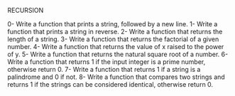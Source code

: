 RECURSION

0- Write a function that prints a string, followed by a new line.
1- Write a function that prints a string in reverse.
2- Write a function that returns the length of a string.
3- Write a function that returns the factorial of a given number.
4- Write a function that returns the value of x raised to the power of y.
5- Write a function that returns the natural square root of a number.
6- Write a function that returns 1 if the input integer is a prime number, otherwise return 0.
7- Write a function that returns 1 if a string is a palindrome and 0 if not.
8- Write a function that compares two strings and returns 1 if the strings can be considered identical, otherwise return 0.
